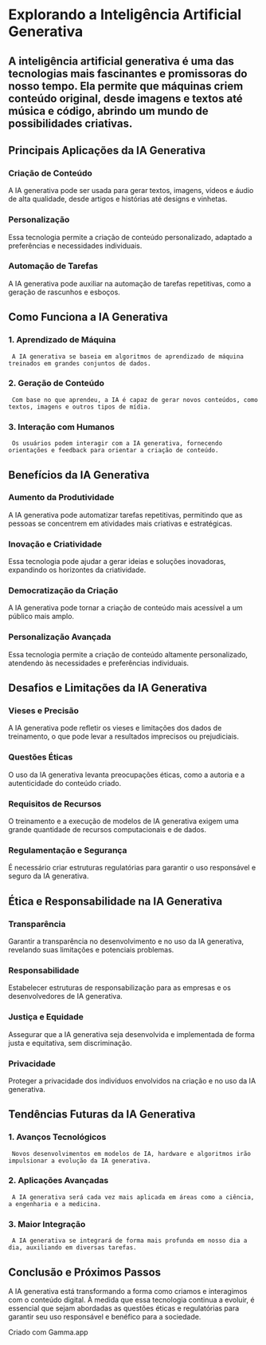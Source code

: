 # Explorando a Inteligência Artificial Generativa

## A inteligência artificial generativa é uma das tecnologias mais fascinantes e promissoras do nosso tempo. Ela permite que máquinas criem conteúdo original, desde imagens e textos até música e código, abrindo um mundo de possibilidades criativas.

## Principais Aplicações da IA Generativa

### Criação de Conteúdo

A IA generativa pode ser usada para gerar textos, imagens, vídeos e áudio de alta qualidade, desde artigos e histórias até designs e vinhetas.

### Personalização

Essa tecnologia permite a criação de conteúdo personalizado, adaptado a preferências e necessidades individuais.

### Automação de Tarefas

A IA generativa pode auxiliar na automação de tarefas repetitivas, como a geração de rascunhos e esboços.

## Como Funciona a IA Generativa

###  1. Aprendizado de Máquina
     A IA generativa se baseia em algoritmos de aprendizado de máquina treinados em grandes conjuntos de dados.
     
###  2. Geração de Conteúdo
     Com base no que aprendeu, a IA é capaz de gerar novos conteúdos, como textos, imagens e outros tipos de mídia.

###  3. Interação com Humanos
     Os usuários podem interagir com a IA generativa, fornecendo orientações e feedback para orientar a criação de conteúdo.

## Benefícios da IA Generativa

### Aumento da Produtividade
A IA generativa pode automatizar tarefas repetitivas, permitindo que as pessoas se concentrem em atividades mais criativas e estratégicas.

### Inovação e Criatividade
Essa tecnologia pode ajudar a gerar ideias e soluções inovadoras, expandindo os horizontes da criatividade.

### Democratização da Criação
A IA generativa pode tornar a criação de conteúdo mais acessível a um público mais amplo.

### Personalização Avançada
Essa tecnologia permite a criação de conteúdo altamente personalizado, atendendo às necessidades e preferências individuais.

## Desafios e Limitações da IA Generativa

### Vieses e Precisão
A IA generativa pode refletir os vieses e limitações dos dados de treinamento, o que pode levar a resultados imprecisos ou prejudiciais.

### Questões Éticas
O uso da IA generativa levanta preocupações éticas, como a autoria e a autenticidade do conteúdo criado.

### Requisitos de Recursos
O treinamento e a execução de modelos de IA generativa exigem uma grande quantidade de recursos computacionais e de dados.

### Regulamentação e Segurança
É necessário criar estruturas regulatórias para garantir o uso responsável e seguro da IA generativa.

## Ética e Responsabilidade na IA Generativa

### Transparência
Garantir a transparência no desenvolvimento e no uso da IA generativa, revelando suas limitações e potenciais problemas.

### Responsabilidade
Estabelecer estruturas de responsabilização para as empresas e os desenvolvedores de IA generativa.

### Justiça e Equidade
Assegurar que a IA generativa seja desenvolvida e implementada de forma justa e equitativa, sem discriminação.

### Privacidade
Proteger a privacidade dos indivíduos envolvidos na criação e no uso da IA generativa.

## Tendências Futuras da IA Generativa

###  1. Avanços Tecnológicos
     Novos desenvolvimentos em modelos de IA, hardware e algoritmos irão impulsionar a evolução da IA generativa.
     
###  2. Aplicações Avançadas
     A IA generativa será cada vez mais aplicada em áreas como a ciência, a engenharia e a medicina.

###  3. Maior Integração
     A IA generativa se integrará de forma mais profunda em nosso dia a dia, auxiliando em diversas tarefas.

## Conclusão e Próximos Passos

A IA generativa está transformando a forma como criamos e interagimos com o conteúdo digital. À medida que essa tecnologia continua a evoluir, é essencial que sejam abordadas as questões éticas e regulatórias para garantir seu uso responsável e benéfico para a sociedade.



Criado com Gamma.app
